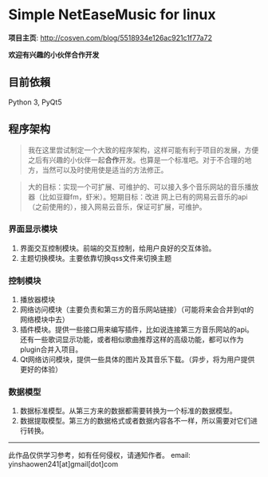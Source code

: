 # Simple NetEaseMusic for linux 

**项目主页**: <http://cosven.com/blog/5518934e126ac921c1f77a72>

**欢迎有兴趣的小伙伴合作开发**

## 目前依賴
Python 3, PyQt5

## 程序架构

> 我在这里尝试制定一个大致的程序架构，这样可能有利于项目的发展，方便之后有兴趣的小伙伴一起**合作**开发。也算是一个标准吧。对于不合理的地方，当然可以及时使用使是适当的方法修正。

> 大的目标：实现一个可扩展、可维护的、可以接入多个音乐网站的音乐播放器（比如豆瓣fm，虾米）。短期目标：改进 网上已有的网易云音乐的api（之前使用的），接入网易云音乐，保证可扩展，可维护。

### 界面显示模块
1. 界面交互控制模块。前端的交互控制，给用户良好的交互体验。
2. 主题切换模块。主要依靠切换qss文件来切换主题

### 控制模块
1. 播放器模块
2. 网络访问模块（主要负责和第三方的音乐网站链接）（可能将来会合并到qt的网络模块中去）
3. 插件模块。提供一些接口用来编写插件，比如说连接第三方音乐网站的api。还有一些歌词显示功能，或者相似歌曲推荐这样的高级功能，都可以作为plugin合并入项目。
4. Qt网络访问模块，提供一些具体的图片及其音乐下载。（异步，将为用户提供更好的体验）

### 数据模型
1. 数据标准模型。从第三方来的数据都需要转换为一个标准的数据模型。
2. 数据提取模型。第三方的数据格式或者数据内容各不一样，所以需要对它们进行转换。



-----------------------------------------
此作品仅供学习参考，如有任何侵权，请通知作者。
email: yinshaowen241\[at\]gmail\[dot\]com
